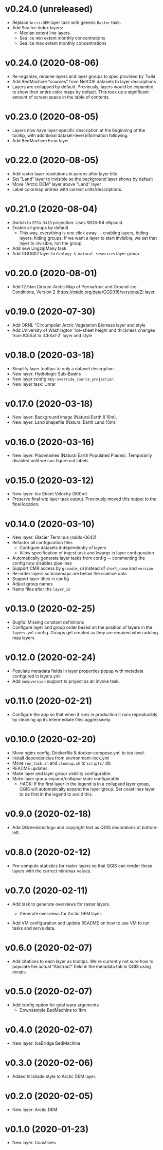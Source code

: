 # v0.24.0 (unreleased)

- Replace `ArcticDEM` layer task with generic `Raster` task.
- Add Sea Ice Index layers:
  - Median extent line layers.
  - Sea ice min extent monthly concentrations
  - Sea ice max extent monthly concentrations


# v0.24.0 (2020-08-06)

- Re-organize, rename layers and layer groups to spec provided by Twila
- Add BedMachine "sources" from NetCDF datasets to layer descriptions
- Layers are collapsed by default. Previously, layers would be expanded to show
  their entire color maps by default. This took up a significant amount of
  screen space in the table of contents.

# v0.23.0 (2020-08-05)

- Layers now have layer-specific description at the beginning of the tooltip,
  with additional dataset-level information following.
- Add BedMachine Error layer

# v0.22.0 (2020-08-05)

- Add raster layer resolutions in parens after layer title
- Set "Land" layer to invisible so the background layer shows by default
- Move "Arctic DEM" layer above "Land" layer
- Label colormap entries with correct units/descriptions.

# v0.21.0 (2020-08-04)

- Switch to `EPSG:3413` projection: Uses WGS-84 ellipsoid.
- Enable all groups by default
  - This way, everything is one click away -- enabling layers, hiding layers,
    hiding groups. If we want a layer to start invisible, we set that layer to
    invisible, not the group.
- Add new UngzipMany task
- Add GGD602 layer to `Geology & natural resources` layer group.

# v0.20.0 (2020-08-01)

- Add 12.5km Circum-Arctic Map of Permafrost and Ground-Ice Conditions, Version
  2 (https://nsidc.org/data/GGD318/versions/2) layer.

# v0.19.0 (2020-07-30)

- Add ORNL "Circumpolar Arctic Vegetation Biomass layer and style
- Add University of Washington 'Ice-sheet height and thickness changes from
  ICESat to ICESat-2' layer and style

# v0.18.0 (2020-03-18)

- Simplify layer tooltips to only a dataset description.
- New layer: Hydrologic Sub-Basins
- New layer config key: `override_source_projection`
- New layer task: Unrar

# v0.17.0 (2020-03-18)

- New layer: Background image (Natural Earth II 10m).
- New layer: Land shapefile (Natural Earth Land 10m).

# v0.16.0 (2020-03-16)

- New layer: Placenames (Natural Earth Populated Places). Temporarily disabled
  until we can figure out labels.

# v0.15.0 (2020-03-12)

- New layer: Ice Sheet Velocity (500m)
- Preserve final wip layer task output. Previously moved this output to the
  final location.

# v0.14.0 (2020-03-10)

- New layer: Glacier Terminus (nsidc-0642)
- Refactor all configuration files
  - Configure datasets independently of layers
  - Allow specification of ingest task and kwargs in layer configuration
- Automatically generate layer tasks from config -- commenting the config now
  disables pipelines
- Support CMR access by `granule_id` instead of `short_name` and `version`
- Re-order layers so basemaps are below the science data
- Support layer titles in config
- Adjust group names
- Name files after the `layer_id`

# v0.13.0 (2020-02-25)

- Bugfix: Missing constant definitions
- Configure layer and group order based on the position of layers in the
  `layers.yml` config. Groups get created as they are required when adding map
  layers.

# v0.12.0 (2020-02-24)

- Populate metadata fields in layer properties popup with metadata configured in
  layers.yml
- Add `bumpversion` support to project as an invoke task.

# v0.11.0 (2020-02-21)

- Configure the app so that when it runs in production it runs reproducibly by
  cleaning up its intermediate files aggressively.

# v0.10.0 (2020-02-20)

- Move nginx config, Dockerfile & docker-compose.yml to top level.
- Install dependencies from environment-lock.yml
- Move `run_task.sh` and `cleanup.sh` to `scripts/` dir.
- README updates.
- Make layer and layer group visbility configurable.
- Make layer group expand/collapse state configurable.
  - HACK: If the first layer in the legend is in a collapsed layer group, QGIS
    will automatically expand the layer group. Set coastlines layer to be first
    in the legend to avoid this.

# v0.9.0 (2020-02-18)

* Add QGreenland logo and copyright text as QGIS decorations at bottom-left.

# v0.8.0 (2020-02-12)

* Pre-compute statistics for raster layers so that QGIS can render those layers
  with the correct min/max values.

# v0.7.0 (2020-02-11)

* Add task to generate overviews for raster layers.
  * Generate overviews for Arctic DEM layer.

* Add VM configuration and update README on how to use VM to run tasks and serve
  data.

# v0.6.0 (2020-02-07)

* Add citations to each layer as tooltips. We're currently not sure how to
  populate the actual "Abstract" field in the metadata tab in QGIS using
  pyqgis.

# v0.5.0 (2020-02-07)

* Add config option for gdal warp arguments
  * Downsample BedMachine to 1km

# v0.4.0 (2020-02-07)

* New layer: IceBridge BedMachine

# v0.3.0 (2020-02-06)

* Added hillshade style to Arctic DEM layer.

# v0.2.0 (2020-02-05)

* New layer: Arctic DEM

# v0.1.0 (2020-01-23)

* New layer: Coastlines
